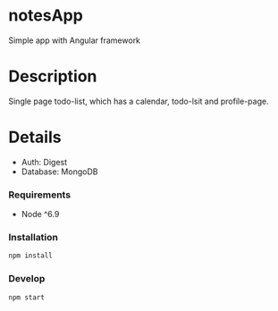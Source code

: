 # notesApp
Simple app with Angular framework

# Description
Single page todo-list, which has a calendar, todo-lsit and profile-page.

# Details
* Auth: Digest
* Database: MongoDB

### Requirements
* Node ^6.9

### Installation
```bash
npm install
```
### Develop
```bash
npm start
```
